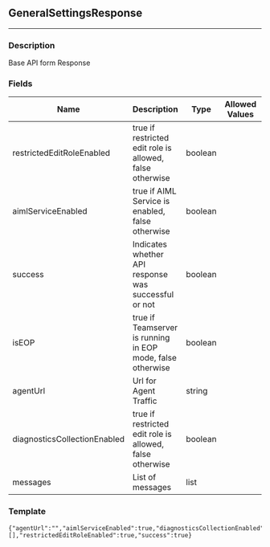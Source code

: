 ## GeneralSettingsResponse
---
### Description
Base API form Response
### Fields
| Name | Description | Type | Allowed Values | Required |
| ---- | ----------- | ---- | -------------- | -------- |
| restrictedEditRoleEnabled | true if restricted edit role is allowed, false otherwise | boolean |  | false |
| aimlServiceEnabled | true if AIML Service is enabled, false otherwise | boolean |  | false |
| success | Indicates whether API response was successful or not | boolean |  | false |
| isEOP | true if Teamserver is running in EOP mode, false otherwise | boolean |  | false |
| agentUrl | Url for Agent Traffic | string |  | false |
| diagnosticsCollectionEnabled | true if restricted edit role is allowed, false otherwise | boolean |  | false |
| messages | List of messages | list |  | false |
### Template
```
{"agentUrl":"","aimlServiceEnabled":true,"diagnosticsCollectionEnabled":true,"isEOP":true,"messages":[],"restrictedEditRoleEnabled":true,"success":true}
```
